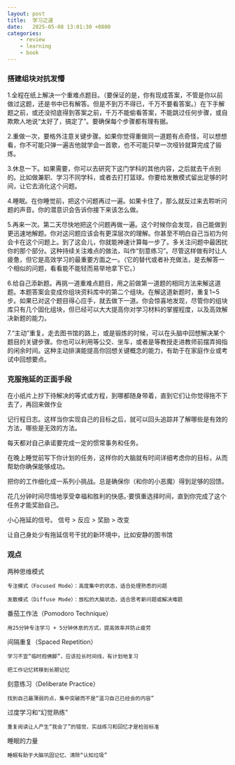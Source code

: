 ```yaml
---
layout: post
title:  学习之道
date:   2025-05-08 13:01:30 +0800
categories: 
    - review
    - learning
    - book
---
```


### 搭建组块对抗发懵

1.全程在纸上解决一个重难点题目。（要保证的是，你有现成答案，不管是你以前做过这题，还是书中已有解答。但是不到万不得已，千万不要看答案。）在下手解题之前，或还没彻底得到答案之前，千万不能偷看答案，不能跳过任何步骤，或自欺欺人地说“太好了，搞定了”。要确保每个步骤都有理有据。

2.重做一次，要格外注意关键步骤。如果你觉得重做同一道题有点奇怪，可以想想看，你不可能只弹一遍吉他就学会一首歌，也不可能只举一次哑铃就算完成了锻炼。

3.休息一下。如果需要，你可以去研究下这门学科的其他内容，之后就去干点别的。比如做兼职、学习不同学科，或者去打打篮球。你要给发散模式留出足够的时间，让它去消化这个问题。

4.睡眠。在你睡觉前，把这个问题再过一遍。如果卡住了，那么就反过来去聆听问题的声音。你的潜意识会告诉你接下来该怎么做。

5.再来一次。第二天尽快地把这个问题再做一遍。这个时候你会发现，自己能做到更迅速地解题。你对这问题应该会有更深层次的理解。你甚至不明白自己当初为何会卡在这个问题上。到了这会儿，你就能神速计算每一步了。多关注问题中最困扰你的那个部分。这种持续关注难点的做法，叫作“刻意练习”。尽管这样做有时让人疲惫，但它是高效学习的最重要方面之一。（它的替代或者补充做法，是去解答一个相似的问题，看看能不能轻而易举地拿下它。）

6.给自己添新题。再挑一道重难点题目，用之前做第一道题的相同方法来解这道题。本题答案会变成你组块资料库中的第二个组块。在解这道新题时，重复1~5步。如果已对这个题目得心应手，就去做下一道。你会惊喜地发现，尽管你的组块库只有几个固化组块，但已经可以大大提高你对学习材料的掌握程度，以及高效解决新题的能力。

7.“主动”重复。走去图书馆的路上，或是锻炼的时候，可以在头脑中回想解决某个题目的关键步骤。你也可以利用等公交、坐车，或者是等教授走进教师前摆弄拇指的闲余时间。这种主动排演能提高你回想关键概念的能力，有助于在家庭作业或考试中回想要点。

### 克服拖延的正面手段

在小纸片上抄下待解决的等式或方程，到哪都随身带着，直到它们让你觉得拖不下去了，再回来做作业

记行程日志。这样当你实现自己的目标之后，就可以回头追踪并了解哪些是有效的方法，哪些是无效的方法。

每天都对自己承诺要完成一定的惯常事务和任务。

在晚上睡觉前写下你计划的任务，这样你的大脑就有时间详细考虑你的目标，从而帮助你确保能够成功。

把你的工作细化成一系列小挑战。总是确保你（和你的小恶魔）得到足够的回馈。

花几分钟时间尽情地享受幸福和胜利的快感。·要慎重选择时间，直到你完成了这个任务才能奖励自己。

小心拖延的信号。 信号 > 反应 > 奖励 > 改变

让自己身处少有拖延信号干扰的新环境中，比如安静的图书馆

### 观点

两种思维模式

    专注模式（Focused Mode）：高度集中的状态，适合处理熟悉的问题

    发散模式（Diffuse Mode）：放松的大脑状态，适合思考新问题或解决难题

番茄工作法（Pomodoro Technique）

    用25分钟专注学习 + 5分钟休息的方式，提高效率并防止疲劳

间隔重复（Spaced Repetition）

    学习不宜“临时抱佛脚”，应该拉长时间线，有计划地复习

    把工作记忆转移到长期记忆

刻意练习（Deliberate Practice）

    找到自己最薄弱的点，集中突破而不是“温习自己已经会的内容”

过度学习和“幻觉熟练”

    重复阅读让人产生“我会了”的错觉，实战练习和回忆才是检验标准

睡眠的力量

    睡眠有助于大脑巩固记忆、清除“认知垃圾”